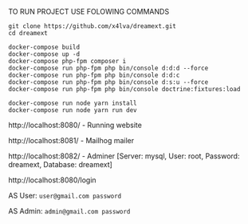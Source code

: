 TO RUN PROJECT USE FOLOWING COMMANDS

```
git clone https://github.com/x4lva/dreamext.git
cd dreamext

docker-compose build
docker-compose up -d
docker-compose php-fpm composer i
docker-compose run php-fpm php bin/console d:d:d --force
docker-compose run php-fpm php bin/console d:d:c
docker-compose run php-fpm php bin/console d:s:u --force
docker-compose run php-fpm php bin/console doctrine:fixtures:load

docker-compose run node yarn install
docker-compose run node yarn run dev
```

http://localhost:8080/ - Running website

http://localhost:8081/ - Mailhog mailer

http://localhost:8082/ - Adminer [Server: mysql, User: root, Password: dreamext, Database: dreamext]

http://localhost:8080/login 

AS User:  ```user@gmail.com password```

AS Admin: ```admin@gmail.com password```

